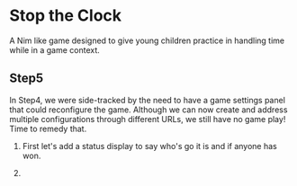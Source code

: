 Stop the Clock
==============

A Nim like game designed to give young children practice in handling time while in a game context.

Step5
-----

In Step4, we were side-tracked by the need to have a game settings panel that could reconfigure the game. Although we can now create and address multiple configurations through different URLs, we still have no game play! Time to remedy that.

1. First let's add a status display to say who's go it is and if anyone has won.

1.
